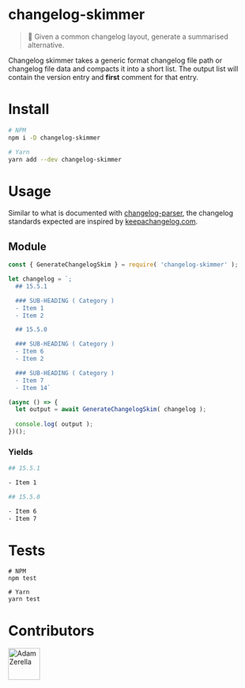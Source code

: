 # changelog-skimmer
> 📝 Given a common changelog layout, generate a summarised alternative.

Changelog skimmer takes a generic format changelog file path or changelog file data and compacts it into a short list. The output list will contain the version entry and **first** comment for that entry.


# Install
```bash
# NPM
npm i -D changelog-skimmer

# Yarn
yarn add --dev changelog-skimmer
```

# Usage
Similar to what is documented with [changelog-parser](https://www.npmjs.com/package/changelog-parser), the changelog standards expected are inspired by [keepachangelog.com](https://keepachangelog.com/en/1.0.0/).

## Module
```javascript
const { GenerateChangelogSkim } = require( 'changelog-skimmer' );

let changelog = `;
  ## 15.5.1

  ### SUB-HEADING ( Category )
  - Item 1
  - Item 2

  ## 15.5.0

  ### SUB-HEADING ( Category )
  - Item 6
  - Item 2

  ### SUB-HEADING ( Category )
  - Item 7
  - Item 14`

(async () => {
  let output = await GenerateChangelogSkim( changelog );
  
  console.log( output );
})();
```

### Yields
```bash
## 15.5.1

- Item 1

## 15.5.0

- Item 6
- Item 7
```


# Tests
```node
# NPM
npm test

# Yarn
yarn test
```


# Contributors
<div style="display:inline;">
  <a href="https://github.com/adamzerella"><img width="64" height="64" src="https://avatars0.githubusercontent.com/u/1501560?s=460&v=4" alt="Adam Zerella"/></a>
</div>
